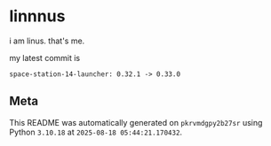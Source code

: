 # linnnus

i am linus. that's me.

my latest commit is

```
space-station-14-launcher: 0.32.1 -> 0.33.0
```

## Meta

This README was automatically generated on `pkrvmdgpy2b27sr` using Python
`3.10.18` at `2025-08-18 05:44:21.170432`.

